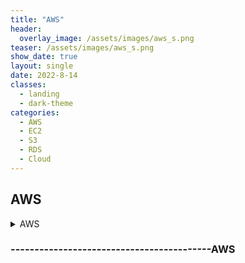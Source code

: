 ```yaml
---
title: "AWS"
header:
  overlay_image: /assets/images/aws_s.png
teaser: /assets/images/aws_s.png
show_date: true
layout: single
date: 2022-8-14
classes:
  - landing
  - dark-theme
categories:
  - AWS
  - EC2
  - S3
  - RDS
  - Cloud
---
```


## AWS 

<details>
<summary> AWS </summary>
<div markdown="1">  

### 클라우드 서비스
물리적 자원 혹은 논리적 자원을 <u> 대여</u>하는 것

### 만약 서버를 하나 구축한다고 가정했을 때 
1. 자신의 집에 장비를 직접 구축
2. 클라우드 서비스에서 자원을 대여받는 것  
- 클라우드 서비스의 장점
1. 장비가 필요없음 따라서 구매나 관리가 필요없음
2. 서버의 확장 또는 축소에 대응하기 좋다.

애플리케이션 구축에 필요한 서비스들을 돈을 주고 대여하는 것 
### 비용절감에 매우 효과적이다.

<u>시작 전 계정 생성 및 계좌 등록 진행</u>



<details>
<summary> 1. EC2 </summary>
<div markdown="1">

Elastic Compute Cloud의 약자이며
<u>물리적인 자원</u>을 대여해주는 것

### 특징 
- 원하는 만큼 CPU ,디스크 등 자원을 선택하여 대여할 수 있음
- 여러가지 OS 선택이 가능하다.

### EC2 요금

- 온디맨드 : 쓰는만큼 돈을 내는 것
운영체제와 지역에 따라 금액이 달라지니 확인 필
- 인터넷에서 Amazon EC2로 데이터 전송 시 무료
- Amazon EC2에서 인터넷으로 데이터 전송 시 1GB/월 무료 이후 참고
- 저장공간 , 고정IP등 추가적인 요금 확인

### EC2의 자원 생성

##### <u>인스턴스 1개가 컴퓨터 1개라고 생각</u>
##### 프리 티어 사용가능으로 셋팅

1. AWS 웹 브라우저 접속 후 <u>아시아 태평양(서울)로 지역설정</u> 
2. 서비스에서 EC2를 찾은 후 인스턴스 탭에서 인스턴스 시작 클릭
- Quick start -> Amazon Linux(OS)로 선택
- 키 페어 설정 저장 된 파일을 잘 보관해야 함
- 나머지 기본 값으로 진행 

### EC2의 어플 배포

Node.js 어플

1. 생성한 인스턴스 우측 하단에  <u> Iv4 퍼블릭 IP주소</u>를 복사
2. 터미널 실행
- 다운로드 받은 keypair가 있는 폴더로 이동
```
chmod 400 testKey.pem
```
- 위 명령어로 400권한으로 조정
#####  원격 제어

```
ssh -i testKey.pem ec2-user@13.124.89.173
```
- ssh -i 키페어파일 ec2-user@IV4 퍼블릭 IP
- 이후 등록 확인 메시지 yes 입력

3. NVM(Node Version Manager).sh 설치

[Github_link]('https://github.com/nvm-sh/nvm/blob/master/README.md')
```
curl -o- https://raw.githubusercontent.com/nvm-sh/nvm/v0.39.1/install.sh | bash
```
- ssh 터미널 창에서 아래 명령어로 설치

```
export NVM_DIR="$([ -z "${XDG_CONFIG_HOME-}" ] && printf %s "${HOME}/.nvm" || printf %s "${XDG_CONFIG_HOME}/nvm")"
[ -s "$NVM_DIR/nvm.sh" ] && \. "$NVM_DIR/nvm.sh" # This loads nvm
```
- 환경변수 설정

```
nvm install --lts
```
- --lts (안정적인 버전 사용)을 사용하여 노드 다운로드

```
nvm use --lts
```
- 위 명령어로 --lts 버전으로 스위칭

4. App 폴더 생성
```
mkdir App
cd App
```

5. Express 패키지 설치

```
npm i -S express
```

6. Node.js 앱 생성
 
```
vi index.js
```
- vi 편집기를 이용하여 다음 코드 작성

```Javascript
const express = require('express')
const app = express()

app.get('', async (req, res) => {
    res.send("Hello World\n")
})

app.listen(3000, () =>{
    console.log("App is listening 3000 port")
})
```
- esc -> :wq로 저장 후 닫기

```
node index.js 
```
- index.js 파일 실행 후 확인

7. 동일 인스턴스 내 Get 요청 보내기

- 위 2번 과정 중 ssh명령어를 이용하여 추가로 동일한 인스턴스 접근 (터미널 2개)

```
curl http://localhost:3000
```
- 위 명령어로 인스턴스 내 로컬호스트 get요청 후 Hello World 결과 확인

8. 외부에서 Get 요청

-  AWS 인스터스 화면에서 
    - 인스턴스 설명 -> 자신의 보안그룹 선택
- 인바운드 규칙 편집
    - 규칙 추가
    - 3000포트 추가
    - 0.0.0.0/0
    - 설명 : node.js 
    - 규칙 저장
### 전세계에 3000포트 개방

- 자신의 퍼블릭 IP 13.124.89.173:3000으로 확인

### EC2 자원 삭제

1. keypair.pem파일 삭제
2. 아마존 콘솔 -> 인스턴스 종료
3. 추가적으로 만든 보안그룹이 있다면 삭제
- 인스턴스가 종료된 이후에 삭제가 가능
4. EC2 대시보드  -> 삭제 확인
- 바로 삭제되지 않고 어느정도 시간이 소요된 후 삭제가 될 수있다.



</div>
</details>

### -----------------------EC2 


<details>
<summary> S3 </summary>
<div markdown="1">

Simple Storage Service 

S3는 하드디스크와 같은 저장공간이라고 생각하면 된다.
보관뿐만아니라 파일 서버로도 사용이 가능하며 자동으로 유지 기능도 제공해준다.
CRUD (Create Read Update Delete)를 할 수 있도록!


### S3 목적
- 중요한 프로젝트에서 중요한 내용이 들어있는 중요한 파일을 안전하게 관리하기 위함

### S3 구성요소 3인방

1. Bucket 
- 하나의 프로젝트가 Bucket 
2. Folder
3. Object(File)
- S3에서는 File + 부가적인 정보를 Object라고 표현한다.
- 쉽게 Object = file이라고 생각하자


### S3 버킷(Bucket) 생성
- 버킷 만들기 후 이름을 만들고(중복 불가) 진행
- 버전 관라 : 수정된 과거 내용도 보관 (설정 X)
- 서버 액세스 로깅 : 웹서버로 이용시 접근 내용을 기록 (설정 X)
- 기본 암호화 : 파일을 업로드할 때 암호화된 상태로 보관 (설정 X)
- 퍼블릭 액세스 설정: 파일을 공개파일로 설정 
    - 새 퍼블릭 ACL 및 퍼블릭 객체 업로드 (체크 해제)
    - 퍼블릭 ACL을 통해 부여된 퍼블릭 액세스 권한 제거(체크 해제)
- 버킷만들기 
##### 수정 가능

### S3 폴더(Folder) 생성
- 버켓 -> 객체 탭 -> 폴더만들기
- 이름바꾸기는 어려움 

### S3 객체(Object) 생성
- 원하는 폴더 또는 파일을 드래그앤드랍
- 중요도/속도/안정성 등에 따라 비용이 달라진다 자신의 상황에 맞게 스토리지 클래스 설정
    - 스탠다드로 진행

#### 객체(Object) 공유
- 객체 클릭 후 객체 개요
    - 객체 URL로 공유
- 접근 거부 시 권한 변경 방법(1)
    - 객체 클릭 후 권한 
    - 객체 소유권 - ACL 활성화
    - ACL(액세스 제어 목록) 모든 사람(퍼블릭 액세스) 읽기 체크
- 접근 거부 시 권한 변경 방법(2)
    - 객체 클릭 후 우측 상단(객체 작업)
    - ACL을 사용하여 퍼블릭으로 설정 클릭



### S3 스토리지 클래스

- 스탠다드
    - 가장 많이 사용하며 잘 모른다면 사용
- 스탠다드 -IA
    - 수명이 길고 자주 액세스하지 않는 데이터 
- 단일 영역 -IA
    - 스탠다드 IA와 비슷하지만 중요하지 않은 데이터
- 중복 감소(권장 안함)
    - 권장 안함...
- Amazon Clacier
    - 영수증 등 보관만 하는 용도 (꺼내오는데 오랜시간이 걸림)
모든 클래스는 장.단점이 존재하며 자신한테 맞는 클래스를 정하는게 중요

- 저장공간, 사용, 전송 요금등이 다 다르다.
- 모든 데이터 수신은 무료이다. 송신은 요금표 참조
- 저장/GET/PUT에 따라 요금이 다름

</div>
</details>

### -----------------------S3


<details>
<summary> CloudFront  </summary>
<div markdown="1">

ColudFront = Cache Server + CDN

#### Cache 
- 사용자에게 1번 보낸적이 있다면 그 기록을 저장해서 다음번에 그 데이터를 이용

#### CDN 
Content Delivery Network
- 전세계 어디에 있던지 빠르게 서비스를 제공
- 전세계에 있는 엣지 로케이션을 통해 사용자에게 웹 서비스를 제공

EC2로 만든 웹서버를 이용하여 실습

### CloudFront 생성
1. 서비스 -> 네트워킹 및 컨테츠 전송 -> CloudFront 클릭

- 요청 Clinet -> Cloud Front(Distribution) -> Web Server(Origin) 
- 전달 Clinet <- Cloud Front <- Web Server 
- 이후 동일한 요청에 대해서 Clinet <-> Cloud Front 

2. CloudFront 배포 생성
- 원본 도메인 선택 : 웹서버 주소 (도메인 만)
- HTTP Port : Origin(포트 번호)
위 2가지만 설정 후 생성

####  #일반적인 웹서버보다 더 빠른 서비스 제공이 가능하나 동적으로 반응하지는 못함 즉 신선도가 떨어짐!! 이를 해결해야 함

### 캐쉬 설정

만들어진 CloudFront 탭 -> 행동 클릭 -> Object Caching : Use Origin Cache Headers 

WEB Browser -> Colud Front -> WEB Server
- Chche-Control : max-age = 60
    - 60초동안 유효하니 Server에게 다시 요청 필요없음
WEB Browser <- Colud Front <- WEB Server 

CloudFonrt는 캐쉬를 24시간동안 유지한다 이 때 웹서버에 코드에서 캐쉬 유효시간하고 맞춰주는 작업이 필요하다.

###  캐쉬 무효화
- Create Invaltidation : 파일 무효화 
-  index.php(무효화 하려는 파일 혹은 경로)
유료 시스템임 


</div>
</details>

### -----------------------CloudFront

<details>
<summary> RDS  </summary>
<div markdown="1">

Amazon Relational Database Service 


### 데이터베이스 생성

1. 서비스 -> 데이터베이스 -> RDS -> 인스턴스 생성
2. RDS는 여러개의 관계형데이터베이스를 빌려줌
    - MySQL 설정 -> 프리티어 옵션만 선택(무료)
3. DB 인스턴스 클래스 
    - 데이터베이스 컴퓨터의 사양 설정
    - 프리티어로 설정했기때문에 나머지는 선택불가
    - 언제든지 업그레이드 가능
4. 다중 AZ배포 (Availiabilty Zone)
    - 서로 다른 가용성 지역에 RDS DB 생성
    - 데이터의 유실을 방지
    - 비용 2배

5. 스토리즈 유형
    - 데이터를 저장하는 디스크 범용(SSD)제공
    - 용량이 커지면 요금도 올라감
    - 용량이 커지면 속도도 올라감
프로지버닝된 IOPS(SSD) : 더 비싸지만 빠르며 용량과 속도를 따로 설정이 가능하다.

6. 설정 -> 정보 입력

7. 고급 설정 구성 -> 네트워크 및 보안

- VPC : 외부로부터 독립된 안전한 네트워크를 구성
    - 같은 VPC안에 EC2를 사용하여 안전하게 접근가능

- 퍼블릭 액세스 가능 : 같은 VPC안에서 허가된 인원만 접속가능

8. 백업 보존 기간 설정 가능

### 퍼블릭 방식으로 접속

1. 생성된 RDS 수정 -> 퍼블릭 액세스 가능을 즉시 적용하여 수정

2. 엔드포인트 - > 데이터베이스 주소

3. mysql -h 데이터베이스 주소 -u 생성시 아이디 -p
-> 비밀번호 입력 후 접속

- 접속이 안될 시 보안그룹에서 허용범위가 달라서 그럴 수 있음
    - 보안그룹 -> 인바운드 -> 유형(MySQL)선택 -> 소스(위치무관 또는 내 IP(안전))  -> 저장

### 비공개 상태로 접속

같은 VPC안에서 EC2인스턴스가 RDS에 접속할 수 있게하는방법 (상당히 안전)

1. 기존 퍼블릭 액세스 가능성을 아니요를 선택 후 즉시 적용하여 수정
2. 보안그룹 -> 인바운드 -> 모두 설정 제거 (아무것도 없게)

3. 가장 저렴한 EC2 인스턴스를 생성
    - 네트워크 VPC를 RDS와 같은 값으로 설정
    - 퍼블릭 IP 자동 할당 -> 활성화
    - 보안그룹 : 22포트(SSH 방법) 
    - 생성

4. 퍼블릭 주소 또는 DNS 주소로 원격제어 시작

```
ssh ubuntu@주소 -i keypare.pem
```

5. mysql 설치 필요 

```
sudo apt update
sudo apt install mysql-clinet
```
6. RDS 에서 엔드포인트 주소 복사

```
mysql -h엔드포인트 주소 -이름 -p 
```
접속 불가 -> 보안그룹 수정 필요

7. 보안그룹 등록 (2가지 방법 존재하며 2번 추천)
- 1. EC2 인스턴스 -> IP주소를 RDS 보안그룹에 등록 
- 2. EC2 인스턴스가 속해 있는 보안그룹 접속 후 보안그룹 아이디를 복사
    - RDS 보안그룹 -> 인바운드 
    - 유형(MySQL) 
    - 소스 : 복사해둔 EC2 보안그룹 등록

6번 명령어 재실행

항상 EC2를 경유해서 RDS를 접속해야한다는 불편함은 존재하지만 그만큼 안전성이 증가한다.

### 모니터링

RDS -> CloudWatch(컴퓨터의 하드웨어)

- DB 연결: 클라이언트가 DB에 접속하는 횟수
- 여유 스토리지 공간 : DB에 저장할 수 있는 공간
- 사용 가능한 메모리 : 메모리가 꽉 차있으면 느림
- IOPS 쓰기/읽기 : Input Output Per Second 초당 입출력 

확장 모니터링(유료 서비스) 

실시간으로 프로그램의 현재상황을 전달해줌 훨씬 더 정교함

</div>
</details>

### -----------------------RDS

</div>
</details> 

### ------------------------------------------AWS 



<!-- <details>
<summary>  </summary>
<div markdown="1">

</div>
</details>  -->